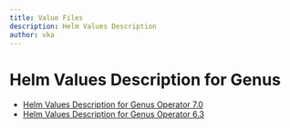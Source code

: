 ```yaml
---
title: Value Files
description: Helm Values Description
author: vka
---
```


# Helm Values Description for Genus

- [Helm Values Description for Genus Operator 7.0](genus-operator-7.0.md)
- [Helm Values Description for Genus Operator 6.3](genus-operator-6.3.md)
